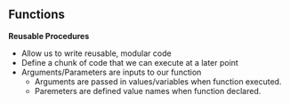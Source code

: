 ## Functions
**Reusable Procedures**
* Allow us to write reusable, modular code
* Define a chunk of code that we can execute at a later point
* Arguments/Parameters are inputs to our function
    * Arguments are passed in values/variables when function executed.
    * Paremeters are defined value names when function declared.